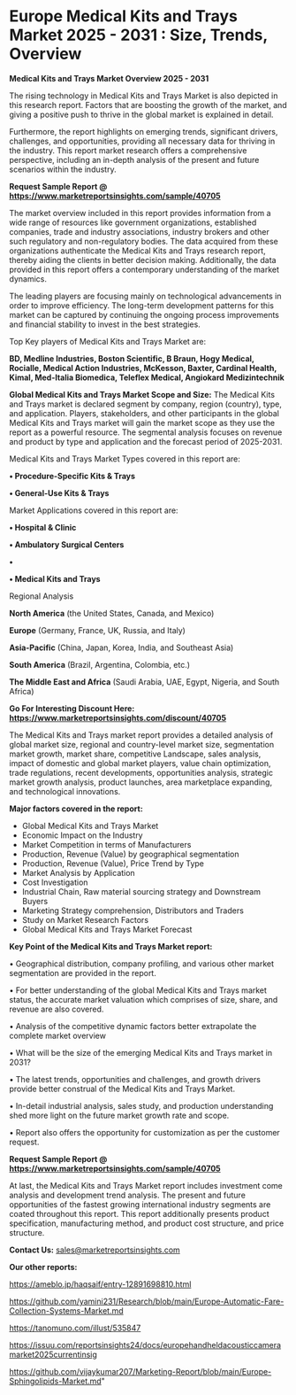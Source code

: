 # Europe Medical Kits and Trays Market 2025 - 2031 : Size, Trends, Overview

<Strong> Medical Kits and Trays Market Overview 2025 - 2031</strong>

The rising technology in Medical Kits and Trays Market is also depicted in this research report. Factors that are boosting the growth of the market, and giving a positive push to thrive in the global market is explained in detail.

Furthermore, the report highlights on emerging trends, significant drivers, challenges, and opportunities, providing all necessary data for thriving in the industry. This report market research offers a comprehensive perspective, including an in-depth analysis of the present and future scenarios within the industry.

<strong>Request Sample Report @ <a href=https://www.marketreportsinsights.com/sample/40705>https://www.marketreportsinsights.com/sample/40705</a></strong>

The market overview included in this report provides information from a wide range of resources like government organizations, established companies, trade and industry associations, industry brokers and other such regulatory and non-regulatory bodies. The data acquired from these organizations authenticate the Medical Kits and Trays research report, thereby aiding the clients in better decision making. Additionally, the data provided in this report offers a contemporary understanding of the market dynamics.

The leading players are focusing mainly on technological advancements in order to improve efficiency. The long-term development patterns for this market can be captured by continuing the ongoing process improvements and financial stability to invest in the best strategies.

Top Key players of Medical Kits and Trays Market are:

<strong>BD, Medline Industries, Boston Scientific, B Braun, Hogy Medical, Rocialle, Medical Action Industries, McKesson, Baxter, Cardinal Health, Kimal, Med-Italia Biomedica, Teleflex Medical, Angiokard Medizintechnik</strong>

<strong><b>Global Medical Kits and Trays Market Scope and Size:</b></strong>
The Medical Kits and Trays market is declared segment by company, region (country), type, and application. Players, stakeholders, and other participants in the global Medical Kits and Trays market will gain the market scope as they use the report as a powerful resource. The segmental analysis focuses on revenue and product by type and application and the forecast period of 2025-2031.

Medical Kits and Trays Market Types covered in this report are:

<strong>•  Procedure-Specific Kits & Trays

•  General-Use Kits & Trays</strong>

Market Applications covered in this report are:

<strong>•  Hospital & Clinic

•  Ambulatory Surgical Centers

•  

•  Medical Kits and Trays</strong> 

Regional Analysis

<strong>North America</strong> (the United States, Canada, and Mexico)

<strong>Europe</strong> (Germany, France, UK, Russia, and Italy)

<strong>Asia-Pacific</strong> (China, Japan, Korea, India, and Southeast Asia)

<strong>South America</strong> (Brazil, Argentina, Colombia, etc.)

<strong>The Middle East and Africa</strong> (Saudi Arabia, UAE, Egypt, Nigeria, and South Africa)

<strong>Go For Interesting Discount Here: <a href=https://www.marketreportsinsights.com/discount/40705>https://www.marketreportsinsights.com/discount/40705</a></strong>

The Medical Kits and Trays market report provides a detailed analysis of global market size, regional and country-level market size, segmentation market growth, market share, competitive Landscape, sales analysis, impact of domestic and global market players, value chain optimization, trade regulations, recent developments, opportunities analysis, strategic market growth analysis, product launches, area marketplace expanding, and technological innovations.

<strong><b>Major factors covered in the report:</b></strong>
<ul>
  <li>Global Medical Kits and Trays Market </li>
  <li>Economic Impact on the Industry</li>
  <li>Market Competition in terms of Manufacturers</li>
  <li>Production, Revenue (Value) by geographical segmentation</li>
  <li>Production, Revenue (Value), Price Trend by Type</li>
  <li>Market Analysis by Application</li>
  <li>Cost Investigation</li>
  <li>Industrial Chain, Raw material sourcing strategy and Downstream Buyers</li>
  <li>Marketing Strategy comprehension, Distributors and Traders</li>
  <li>Study on Market Research Factors</li>
  <li>Global Medical Kits and Trays Market Forecast</li>
</ul>

<strong><b>Key Point of the Medical Kits and Trays Market report:</b></strong>

• Geographical distribution, company profiling, and various other market segmentation are provided in the report.

• For better understanding of the global Medical Kits and Trays market status, the accurate market valuation which comprises of size, share, and revenue are also covered.

• Analysis of the competitive dynamic factors better extrapolate the complete market overview

• What will be the size of the emerging Medical Kits and Trays market in 2031?

• The latest trends, opportunities and challenges, and growth drivers provide better construal of the Medical Kits and Trays Market.

• In-detail industrial analysis, sales study, and production understanding shed more light on the future market growth rate and scope.

• Report also offers the opportunity for customization as per the customer request.

<strong>Request Sample Report @ <a href=https://www.marketreportsinsights.com/sample/40705>https://www.marketreportsinsights.com/sample/40705</a></strong>

At last, the Medical Kits and Trays Market report includes investment come analysis and development trend analysis. The present and future opportunities of the fastest growing international industry segments are coated throughout this report. This report additionally presents product specification, manufacturing method, and product cost structure, and price structure.

<strong>Contact Us:</strong>
sales@marketreportsinsights.com

<strong>Our other reports:</strong>

<a href=https://ameblo.jp/haqsaif/entry-12891698810.html>https://ameblo.jp/haqsaif/entry-12891698810.html</a>

<a href=https://github.com/yamini231/Research/blob/main/Europe-Automatic-Fare-Collection-Systems-Market.md>https://github.com/yamini231/Research/blob/main/Europe-Automatic-Fare-Collection-Systems-Market.md</a>

<a href=https://tanomuno.com/illust/535847>https://tanomuno.com/illust/535847</a>

<a href=https://issuu.com/reportsinsights24/docs/europehandheldacousticcameramarket2025currentinsig>https://issuu.com/reportsinsights24/docs/europehandheldacousticcameramarket2025currentinsig</a>

<a href=https://github.com/vijaykumar207/Marketing-Report/blob/main/Europe-Sphingolipids-Market.md>https://github.com/vijaykumar207/Marketing-Report/blob/main/Europe-Sphingolipids-Market.md</a>"
